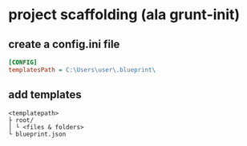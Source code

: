# project scaffolding (ala grunt-init)


## create a config.ini file


```ini
[CONFIG]
templatesPath = C:\Users\user\.blueprint\

```

## add templates

```
<templatepath>
├ root/
│ └ <files & folders>
└ blueprint.json
```
